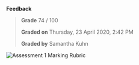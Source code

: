 **Feedback**

> **Grade** 74 / 100
>
> **Graded on** Thursday, 23 April 2020, 2:42 PM
>
> **Graded by** Samantha Kuhn

![Assessment 1 Marking Rubric](https://github.com/AvaMGardiner/COMP1000-Introduction-to-Computer-Programming/assets/168320367/8a658896-dbc0-4186-9609-15db29bc208f)

